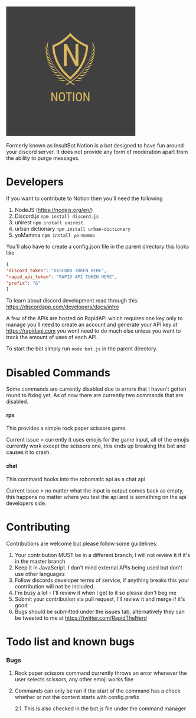 ![Notion Image](notion.png)

Formerly known as InsultBot Notion is a bot designed to have fun
around your discord server. It does not provide any form of moderation apart
from the ability to purge messages.

# Developers

If you want to contribute to Notion then you'll need the following

1) NodeJS (https://nodejs.org/en/)
2) Discord.js `npm install discord.js`
3) unirest `npm install unirest`
4) urban dictionary `npm install urban-dictionary`
5) yoMamma `npm install yo-mamma`

You'll also have to create a config.json file in the parent directory
this looks like

```json
{
"discord_token": "DISCORD TOKEN HERE",
"rapid_api_token": "RAPID API TOKEN HERE",
"prefix": "&"
}
```
To learn about discord development read through this:
https://discordapp.com/developers/docs/intro

A few of the APIs are hosted on RapidAPI which requires one key only
to manage you'll need to create an account and generate your API key at https://rapidapi.com
you wont need to do much else unless you want to track the amount of uses of each API.

To start the bot simply run `node bot.js` in the parent directory.

# Disabled Commands

Some commands are currently disabled due to errors that I haven't gotten round to fixing yet. As of now
there are currently two commands that are disabled.

#### rps

This provides a simple rock paper scissors game.

Current issue > currently it uses emojis for the game input, all of the emojis currently work except the scissors one, this ends up breaking the bot and causes it to crash.

#### chat

This command hooks into the robomatic api as a chat api

Current issue > no matter what the input is output comes back as empty, this happens no matter where you test the api and is something on the api developers side.

# Contributing

Contributions are welcome but please follow some guidelines:

1) Your contribution MUST be in a different branch, I will not review it if it's in the master branch
2) Keep it in JavaScript. I don't mind external APIs being used but don't use other languages
3) Follow discords developer terms of service, if anything breaks this your contribution will not be included.
4) I'm busy a lot - I'll review it when I get to it so please don't beg me
5) Submit your contribution via pull request, I'll review it and merge if it's good
6) Bugs should be submitted under the issues tab, alternatively they can be tweeted to me at https://twitter.com/RapidTheNerd
# Todo list and known bugs

### Bugs

1) Rock paper scissors command currently throws an error whenever the user selects scissors, any other emoji works fine
2) Commands can only be ran if the start of the command has a check whether or not the content starts with config.prefix
   
   2.1. This is also checked in the bot.js file under the command manager